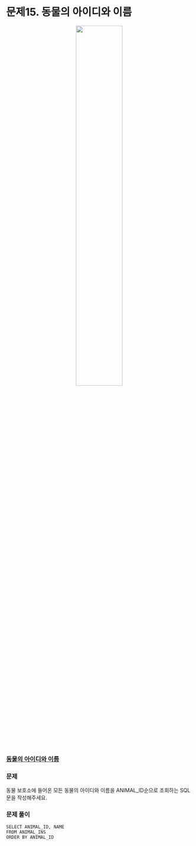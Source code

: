 # 문제15. 동물의 아이디와 이름
<center><img src="https://user-images.githubusercontent.com/77037338/210046724-5f984c66-80c3-4c70-9fdc-32371e86c30c.png" width="50%" height="50%"></center>

### [동물의 아이디와 이름](https://school.programmers.co.kr/learn/courses/30/lessons/59403)

### 문제
동물 보호소에 들어온 모든 동물의 아이디와 이름을 ANIMAL_ID순으로 조회하는 SQL문을 작성해주세요.<br>

### 문제 풀이
```Mysql
SELECT ANIMAL_ID, NAME
FROM ANIMAL_INS
ORDER BY ANIMAL_ID
```
